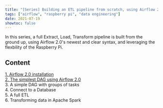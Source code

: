 ```yaml
---
title: "[Series] Building an ETL pipeline from scratch, using Airflow 2.0 (and Raspberry Pi's)"
tags: ["airflow", "raspberry pi", "data engineering"]
date: 2021-07-19
showtoc: false
---
```


In this series, a full Extract, Load, Transform pipeline is built from the ground up, using Airflow 2.0's newest and clear syntax, and leveraging the flexbility of the Raspberry Pi.

## Content

[1. Airflow 2.0 installation](/posts/airflow-install/)\
[2. The simplest DAG using Airflow 2.0](/posts/airflow2-simple-dag/)\
3. A simple DAG with groups of tasks\
4. Connect to a Database\
5. A full ETL\
6. Transforming data in Apache Spark

